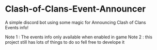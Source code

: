 # Clash-of-Clans-Event-Announcer
A simple discord bot using some magic for  Announcing Clash of Clans Events info!

Note 1 : The events info only available when enabled in game
Note 2 : this project still has lots of things to do so fell free to develope it

